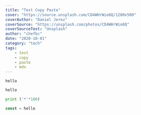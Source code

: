 ```yaml
---
title: "Test Copy Paste"
cover: "https://source.unsplash.com/CD4WHrWio6Q/1280x500"
coverAuthor: "Daniel Jerez"
coverSource: "https://unsplash.com/photos/CD4WHrWio6Q"
coverSourceText: "Unsplash"
author: "chefbc"
date: "2020-10-01"
category: "tech"
tags:
    - test
    - copy
    - paste
    - mdx
---
```



```
hello
```

```bash
hello
```

```py
print ('*'*100)
```

```js
const = hello
```
